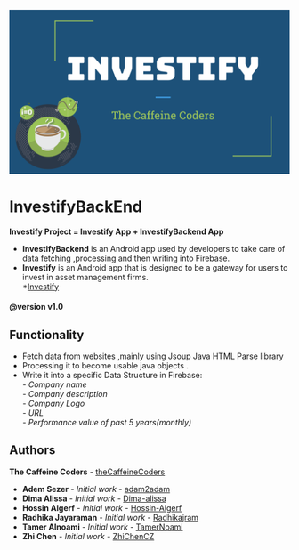![The Caffeine Coders](TheCaffeineCoders.png)

# InvestifyBackEnd

**Investify Project = Investify App + InvestifyBackend App**

* **InvestifyBackend** is an Android app used by developers to take care of data fetching ,processing and then writing into Firebase.
* **Investify** is an Android app that is designed to be a gateway for users to invest in asset management firms.   
*[Investify](https://github.com/thecaffeinecoders/Investify)  

#### @version v1.0

## Functionality

- Fetch data from websites ,mainly using Jsoup Java HTML Parse library
- Processing it to become usable java objects .
- Write it into a specific Data Structure in Firebase:  
  *- Company name*  
  *- Company description*  
  *- Company Logo*  
  *- URL*  
  *- Performance value of past 5 years(monthly)*  

## Authors

**The Caffeine Coders** - [theCaffeineCoders](https://github.com/thecaffeinecoders)

* **Adem Sezer** - *Initial work* - [adam2adam](https://github.com/adam2adam)
* **Dima Alissa** - *Initial work* - [Dima-alissa](https://github.com/Dima-alissa)
* **Hossin Algerf** - *Initial work* - [Hossin-Algerf](https://github.com/Hossin-Algerf)
* **Radhika Jayaraman** - *Initial work* - [Radhikajram](https://github.com/Radhikajram)
* **Tamer Alnoami** - *Initial work* - [TamerNoami](https://github.com/TamerNoami)
* **Zhi Chen** - *Initial work* - [ZhiChenCZ](https://github.com/ZhiChenCZ)
